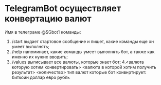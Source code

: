 # TelegramBot осуществляет конвертацию валют
Имя в телеграме @SGbot1
команды:
 1. /start выдает стартовое сообщение и пишет, какие команды еще он умеет выполнять;
 2. /help напоминает, какие команды умеет выполнять бот, а также как именно их нужно вводить;
 3. /values выписывает все валюты, которые знает бот;
 4.<валюта которую хотим конвертировать> <валюта в которой хотим получить результат> <количество>
тип валют которые бот конвнртирует:
  биткоин
  доллар
  евро
  рубль
